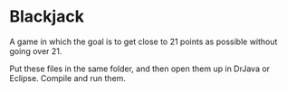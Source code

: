 # Blackjack
A game in which the goal is to get close to 21 points as possible without going over 21.

Put these files in the same folder, and then open them up in DrJava or Eclipse. 
Compile and run them.
